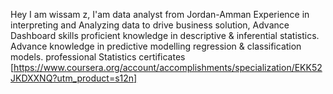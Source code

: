 Hey I am wissam z, I'am data analyst from Jordan-Amman
Experience in interpreting and Analyzing data to drive business solution, 
Advance Dashboard skills proficient knowledge in descriptive & inferential statistics.
Advance knowledge in predictive modelling regression & classification models.
professional  Statistics certificates [https://www.coursera.org/account/accomplishments/specialization/EKK52JKDXXNQ?utm_product=s12n]
